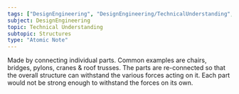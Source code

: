 ```yaml
---
tags: ["DesignEngineering", "DesignEngineering/TechnicalUnderstanding", "DesignEngineering/TechnicalUnderstanding/Structures"]
subject: DesignEngineering
topic: Technical Understanding
subtopic: Structures
type: "Atomic Note"
---
```


Made by connecting individual parts. Common examples are chairs, bridges, pylons, cranes & roof trusses. The parts are re-connected so that the overall structure can withstand the various forces acting on it. Each part would not be strong enough to withstand the forces on its own.